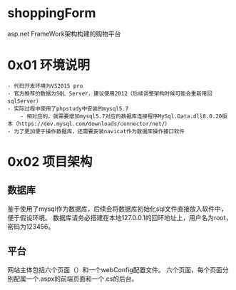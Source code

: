 # shoppingForm
asp.net FrameWork架构构建的购物平台

# 0x01 环境说明
	- 代码开发环境为VS2015 pro
	- 官方推荐的数据为SQL Server，建议使用2012（后续调整架构时候可能会重新用回sqlServer）
	- 实际过程中使用了phpstudy中安装的mysql5.7
		- 相对应的，就需要增加mysql5.7对应的数据库连接程序MySql.Data.dll8.0.20版本（https://dev.mysql.com/downloads/connector/net/）
	- 为了更加便于操作数据库，还需要安装navicat作为数据库操作接口软件
	
# 0x02 项目架构

## 数据库
  鉴于使用了mysql作为数据库，后续会将数据库初始化sql文件直接放入软件中，便于假设环境。
  数据库请务必搭建在本地127.0.0.1的回环地址上，用户名为root，密码为123456。

## 平台
  网站主体包括六个页面（）和一个webConfig配置文件。
  六个页面，每个页面分别配属一个.aspx的前端页面和一个.cs的后台。
